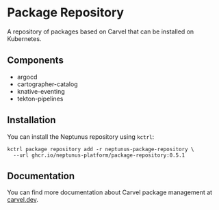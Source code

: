# Package Repository

A repository of packages based on Carvel that can be installed on Kubernetes.

## Components

* argocd
* cartographer-catalog
* knative-eventing
* tekton-pipelines

## Installation

You can install the Neptunus repository using `kctrl`:

   ```shell
   kctrl package repository add -r neptunus-package-repository \ 
     --url ghcr.io/neptunus-platform/package-repository:0.5.1
   ```

## Documentation

You can find more documentation about Carvel package management at [carvel.dev](https://carvel.dev/kapp-controller/docs/latest/packaging/).

